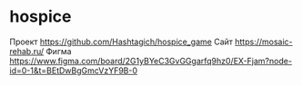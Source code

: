 # hospice
Проект
https://github.com/Hashtagich/hospice_game
Сайт 
https://mosaic-rehab.ru/ 
Фигма 
https://www.figma.com/board/2G1yBYeC3GvGGgarfq9hz0/ЕХ-Fjam?node-id=0-1&t=BEtDwBgGmcVzYF9B-0
